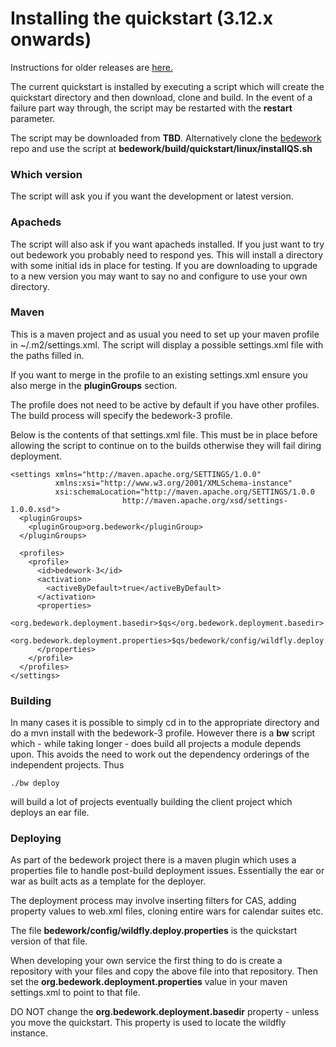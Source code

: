 # Installing the quickstart (3.12.x onwards)

Instructions for older releases are [here.](installing-old.md)

The current quickstart is installed by executing a script which will create the quickstart directory and then download, clone and build. In the event of a failure part way through, the script may be restarted with the **restart** parameter.

The script may be downloaded from **TBD**. Alternatively clone the [bedework](https://github.com/Bedework/bedework.git) repo and use the script at **bedework/build/quickstart/linux/installQS.sh**

### Which version
The script will ask you if you want the development or latest version.

### Apacheds
The script will also ask if you want apacheds installed. If you just want to try out bedework you probably need to respond yes. This will install a directory with some initial ids in place for testing. If you are downloading to upgrade to a new version you may want to say no and configure to use your own directory.

### Maven
This is a maven project and as usual you need to set up your maven profile in ~/.m2/settings.xml. The script will display a possible settings.xml file with the paths filled in.

If you want to merge in the profile to an existing settings.xml ensure you also merge in the **pluginGroups** section.

The profile does not need to be active by default if you have other profiles. The build process will specify the bedework-3 profile.

Below is the contents of that settings.xml file. This must be in place before allowing the script to continue on to the builds otherwise they will fail diring deployment.

```
<settings xmlns="http://maven.apache.org/SETTINGS/1.0.0"
          xmlns:xsi="http://www.w3.org/2001/XMLSchema-instance"
          xsi:schemaLocation="http://maven.apache.org/SETTINGS/1.0.0
                         http://maven.apache.org/xsd/settings-1.0.0.xsd">
  <pluginGroups>
    <pluginGroup>org.bedework</pluginGroup>
  </pluginGroups>

  <profiles>
    <profile>
      <id>bedework-3</id>
      <activation>
        <activeByDefault>true</activeByDefault>
      </activation>
      <properties>
        <org.bedework.deployment.basedir>$qs</org.bedework.deployment.basedir>
        <org.bedework.deployment.properties>$qs/bedework/config/wildfly.deploy.properties</org.bedework.deployment.properties>
      </properties>
    </profile>
  </profiles>
</settings>

```
 
### Building
In many cases it is possible to simply cd in to the appropriate directory and do a mvn install with the bedework-3 profile. However there is a **bw** script which - while taking longer - does build all projects a module depends upon. This avoids the need to work out the dependency orderings of the independent projects. Thus

```./bw deploy```

will build a lot of projects eventually building the client project which deploys an ear file.

### Deploying
As part of the bedework project there is a maven plugin which uses a properties file to handle post-build deployment issues. Essentially the ear or war as built acts as a template for the deployer.

The deployment process may involve inserting filters for CAS, adding property values to web.xml files, cloning entire wars for calendar suites etc.

The file **bedework/config/wildfly.deploy.properties** is the quickstart version of that file.

When developing your own service the first thing to do is create a repository with your files and copy the above file into that repository. Then set the **org.bedework.deployment.properties** value in your maven settings.xml to point to that file.

DO NOT change the **org.bedework.deployment.basedir** property - unless you move the quickstart. This property is used to locate the wildfly instance.

